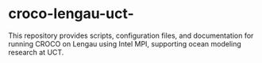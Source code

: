 # croco-lengau-uct-
This repository provides scripts, configuration files, and documentation for running CROCO on Lengau using Intel MPI, supporting ocean modeling research at UCT.
